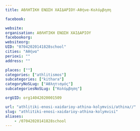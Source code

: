 ```yaml
---
title: ΑΘΛΗΤΙΚΗ ΕΝΩΣΗ ΧΑΙΔΑΡΙΟΥ-Αθήνα-Κολύμβηση

facebook:

website:
organisation: ΑΘΛΗΤΙΚΗ ΕΝΩΣΗ ΧΑΙΔΑΡΙΟΥ
facebookorg:
websiteorg:
UID: "07042020141828school"
cities: "Αθήνα"
perioxi: ""
address: ""

places: [""]
categories: ["athlitismos"]
subcategories: ["kithara"]
categoryNoSLug: ["Αθλητισμός"]
subcategoriesNoSLug: ["Κολύμβηση"]

orgUID: org14042020001509

url: "athlitiki-enosi-xaidarioy-athina-kolymvisi/athina//"
slug: "athlitiki-enosi-xaidarioy-athina-kolymvisi"
aliases:
    - /07042020141828school
---
```





